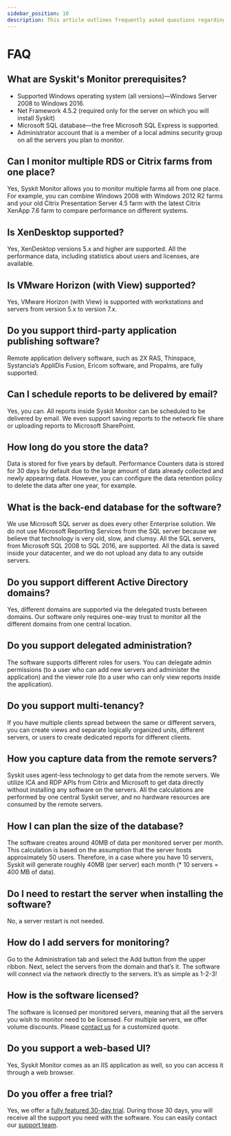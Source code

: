 ```yaml
---
sidebar_position: 10
description: This article outlines frequently asked questions regarding the Syskit Monitor.
---
```


# FAQ

## What are Syskit's Monitor prerequisites?

* Supported Windows operating system \(all versions\)—Windows Server 2008 to Windows 2016.
* Net Framework 4.5.2 \(required only for the server on which you will install Syskit\)
* Microsoft SQL database—the free Microsoft SQL Express is supported.
* Administrator account that is a member of a local admins security group on all the servers you plan to monitor.

## Can I monitor multiple RDS or Citrix farms from one place?

Yes, Syskit Monitor allows you to monitor multiple farms all from one place. For example, you can combine Windows 2008 with Windows 2012 R2 farms and your old Citrix Presentation Server 4.5 farm with the latest Citrix XenApp 7.6 farm to compare performance on different systems.

## Is XenDesktop supported?

Yes, XenDesktop versions 5.x and higher are supported. All the performance data, including statistics about users and licenses, are available.

## Is VMware Horizon \(with View\) supported?

Yes, VMware Horizon \(with View\) is supported with workstations and servers from version 5.x to version 7.x.

## Do you support third-party application publishing software?

Remote application delivery software, such as 2X RAS, Thinspace, Systancia’s AppliDis Fusion, Ericom software, and Propalms, are fully supported.

## Can I schedule reports to be delivered by email?

Yes, you can. All reports inside Syskit Monitor can be scheduled to be delivered by email. We even support saving reports to the network file share or uploading reports to Microsoft SharePoint.

## How long do you store the data?

Data is stored for five years by default. Performance Counters data is stored for 30 days by default due to the large amount of data already collected and newly appearing data. However, you can configure the data retention policy to delete the data after one year, for example.

## What is the back-end database for the software?

We use Microsoft SQL server as does every other Enterprise solution. We do not use Microsoft Reporting Services from the SQL server because we believe that technology is very old, slow, and clumsy. All the SQL servers, from Microsoft SQL 2008 to SQL 2016, are supported. All the data is saved inside your datacenter, and we do not upload any data to any outside servers.

## Do you support different Active Directory domains?

Yes, different domains are supported via the delegated trusts between domains. Our software only requires one-way trust to monitor all the different domains from one central location.

## Do you support delegated administration?

The software supports different roles for users. You can delegate admin permissions \(to a user who can add new servers and administer the application\) and the viewer role \(to a user who can only view reports inside the application\).

## Do you support multi-tenancy?

If you have multiple clients spread between the same or different servers, you can create views and separate logically organized units, different servers, or users to create dedicated reports for different clients.

## How you capture data from the remote servers?

Syskit uses agent-less technology to get data from the remote servers. We utilize ICA and RDP APIs from Citrix and Microsoft to get data directly without installing any software on the servers. All the calculations are performed by one central Syskit server, and no hardware resources are consumed by the remote servers.

## How I can plan the size of the database?

The software creates around 40MB of data per monitored server per month. This calculation is based on the assumption that the server hosts approximately 50 users. Therefore, in a case where you have 10 servers, Syskit will generate roughly 40MB \(per server\) each month \(\* 10 servers = 400 MB of data\).

## Do I need to restart the server when installing the software?

No, a server restart is not needed.

## How do I add servers for monitoring?

Go to the Administration tab and select the Add button from the upper ribbon. Next, select the servers from the domain and that’s it. The software will connect via the network directly to the servers. It’s as simple as 1-2-3!

## How is the software licensed?

The software is licensed per monitored servers, meaning that all the servers you wish to monitor need to be licensed. For multiple servers, we offer volume discounts. Please [contact us](https://www.syskit.com/company/contact-us) for a customized quote.

## Do you support a web-based UI?

Yes, Syskit Monitor comes as an IIS application as well, so you can access it through a web browser.

## Do you offer a free trial?

Yes, we offer a [fully featured 30-day trial](https://www.syskit.com/products/monitor/download). During those 30 days, you will receive all the support you need with the software. You can easily contact our [support team](https://www.syskit.com/company/contact-us).

